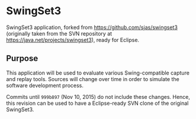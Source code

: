# SwingSet3 #

SwingSet3 application, forked from https://github.com/sjas/swingset3 (originally taken from the SVN repository at https://java.net/projects/swingset3), ready for Eclipse.

## Purpose ##

This application will be used to evaluate various Swing-compatible capture and replay tools. Sources will change over time in order to simulate the software development process.

Commits until `999b897` (Nov 10, 2015) do not include these changes. Hence, this revision can be used to have a Eclipse-ready SVN clone of the original SwingSet3.
